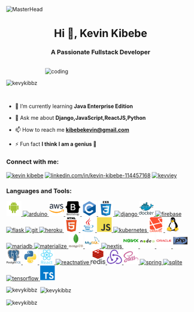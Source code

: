 ![MasterHead](https://mir-s3-cdn-cf.behance.net/project_modules/fs/54b6c068097599.5b50bca476b9b.gif)
<h1 align="center">Hi 👋, Kevin Kibebe</h1>
<h3 align="center">A Passionate Fullstack Developer</h3>
<br/>
<img align="right" alt="coding" width="400" src="https://c.tenor.com/2uyENRmiUt0AAAAM/coding.gif">

<br/>
<p align="left"> <img src="https://komarev.com/ghpvc/?username=kevykibbz&label=Profile%20views&color=0e75b6&style=flat" alt="kevykibbz" /> </p>
<br/>

- 🌱 I’m currently learning **Java Enterprise Edition**

- 💬 Ask me about **Django,JavaScript,ReactJS,Python**

- 📫 How to reach me **kibebekevin@gmail.com**

- ⚡ Fun fact **I think I am a genius 🤪**


<h3 align="left">Connect with me:</h3>
<p align="left">
	<a href="https://twitter.com/Kevin36285655" target="blank"><img align="center" src="https://raw.githubusercontent.com/rahuldkjain/github-profile-readme-generator/master/src/images/icons/Social/twitter.svg" alt="kevin kibebe" height="30" width="40" /></a>
	<a href="https://linkedin.com/in/linkedin.com/in/kevin-kibebe-114457168" target="blank"><img align="center" src="https://raw.githubusercontent.com/rahuldkjain/github-profile-readme-generator/master/src/images/icons/Social/linked-in-alt.svg" alt="linkedin.com/in/kevin-kibebe-114457168" height="30" width="40" /></a>
	<a href="https://instagram.com/kevviey" target="blank"><img align="center" src="https://raw.githubusercontent.com/rahuldkjain/github-profile-readme-generator/master/src/images/icons/Social/instagram.svg" alt="kevviey" height="30" width="40" /></a>
</p>

<h3 align="left">Languages and Tools:</h3>

<p align="left"> 
	<a href="https://developer.android.com" target="_blank" rel="noreferrer"> 
		<img src="https://raw.githubusercontent.com/devicons/devicon/master/icons/android/android-original-wordmark.svg" alt="android" width="40" height="40"/> 
	</a> 
	<a href="https://www.arduino.cc/" target="_blank" rel="noreferrer"> 
		<img src="https://cdn.worldvectorlogo.com/logos/arduino-1.svg" alt="arduino" width="40" height="40"/> 
	</a> 
	<a href="https://aws.amazon.com" target="_blank" rel="noreferrer"> 
		<img src="https://raw.githubusercontent.com/devicons/devicon/master/icons/amazonwebservices/amazonwebservices-original-wordmark.svg" alt="aws" width="40" height="40"/> 
	</a> 
	<a href="https://getbootstrap.com" target="_blank" rel="noreferrer"> 
		<img src="https://raw.githubusercontent.com/devicons/devicon/master/icons/bootstrap/bootstrap-plain-wordmark.svg" alt="bootstrap" width="40" height="40"/> 
	</a> 
	<a href="https://www.cprogramming.com/" target="_blank" rel="noreferrer"> 
		<img src="https://raw.githubusercontent.com/devicons/devicon/master/icons/c/c-original.svg" alt="c" width="40" height="40"/>
	</a> 
	<a href="https://www.w3schools.com/css/" target="_blank" rel="noreferrer"> 
		<img src="https://raw.githubusercontent.com/devicons/devicon/master/icons/css3/css3-original-wordmark.svg" alt="css3" width="40" height="40"/> 
	</a> 
	<a href="https://www.djangoproject.com/" target="_blank" rel="noreferrer"> 
		<img src="https://cdn.worldvectorlogo.com/logos/django.svg" alt="django" width="40" height="40"/> 
	</a> 
	<a href="https://www.docker.com/" target="_blank" rel="noreferrer"> 
		<img src="https://raw.githubusercontent.com/devicons/devicon/master/icons/docker/docker-original-wordmark.svg" alt="docker" width="40" height="40"/> 
	</a> 
	<a href="https://firebase.google.com/" target="_blank" rel="noreferrer"> 
	 	<img src="https://www.vectorlogo.zone/logos/firebase/firebase-icon.svg" alt="firebase" width="40" height="40"/> 
	</a> 
	<a href="https://flask.palletsprojects.com/" target="_blank" rel="noreferrer"> 
		<img src="https://www.vectorlogo.zone/logos/pocoo_flask/pocoo_flask-icon.svg" alt="flask" width="40" height="40"/> 
	</a> 
	<a href="https://git-scm.com/" target="_blank" rel="noreferrer"> 
		<img src="https://www.vectorlogo.zone/logos/git-scm/git-scm-icon.svg" alt="git" width="40" height="40"/> 
	</a> 
	<a href="https://heroku.com" target="_blank" rel="noreferrer">
	 <img src="https://www.vectorlogo.zone/logos/heroku/heroku-icon.svg" alt="heroku" width="40" height="40"/> 
	</a> 
	<a href="https://www.w3.org/html/" target="_blank" rel="noreferrer"> 
		<img src="https://raw.githubusercontent.com/devicons/devicon/master/icons/html5/html5-original-wordmark.svg" alt="html5" width="40" height="40"/> 
	</a>
	<a href="https://www.java.com" target="_blank" rel="noreferrer">
	  <img src="https://raw.githubusercontent.com/devicons/devicon/master/icons/java/java-original.svg" alt="java" width="40" height="40"/> 
	</a> 
	<a href="https://developer.mozilla.org/en-US/docs/Web/JavaScript" target="_blank" rel="noreferrer"> 
		<img src="https://raw.githubusercontent.com/devicons/devicon/master/icons/javascript/javascript-original.svg" alt="javascript" width="40" height="40"/> 
	</a> 
	<a href="https://kubernetes.io" target="_blank" rel="noreferrer"> 
		<img src="https://www.vectorlogo.zone/logos/kubernetes/kubernetes-icon.svg" alt="kubernetes" width="40" height="40"/> 
	</a> 
	<a href="https://laravel.com/" target="_blank" rel="noreferrer"> 
		<img src="https://raw.githubusercontent.com/devicons/devicon/master/icons/laravel/laravel-plain-wordmark.svg" alt="laravel" width="40" height="40"/> 
	</a> 
	<a href="https://www.linux.org/" target="_blank" rel="noreferrer"> 
		<img src="https://raw.githubusercontent.com/devicons/devicon/master/icons/linux/linux-original.svg" alt="linux" width="40" height="40"/> 
	</a> 
	<a href="https://mariadb.org/" target="_blank" rel="noreferrer"> 
		<img src="https://www.vectorlogo.zone/logos/mariadb/mariadb-icon.svg" alt="mariadb" width="40" height="40"/> 
	</a> 
	<a href="https://materializecss.com/" target="_blank" rel="noreferrer"> 
		<img src="https://raw.githubusercontent.com/prplx/svg-logos/5585531d45d294869c4eaab4d7cf2e9c167710a9/svg/materialize.svg" alt="materialize" width="40" height="40"/> 
	</a> 
	<a href="https://www.mongodb.com/" target="_blank" rel="noreferrer"> 
		<img src="https://raw.githubusercontent.com/devicons/devicon/master/icons/mongodb/mongodb-original-wordmark.svg" alt="mongodb" width="40" height="40"/> 
	</a> 
	<a href="https://www.mysql.com/" target="_blank" rel="noreferrer"> 
		<img src="https://raw.githubusercontent.com/devicons/devicon/master/icons/mysql/mysql-original-wordmark.svg" alt="mysql" width="40" height="40"/> 
	</a> 
	<a href="https://nextjs.org/" target="_blank" rel="noreferrer"> 
		<img src="https://cdn.worldvectorlogo.com/logos/nextjs-2.svg" alt="nextjs" width="40" height="40"/> 
	</a> 
	<a href="https://www.nginx.com" target="_blank" rel="noreferrer"> 
		<img src="https://raw.githubusercontent.com/devicons/devicon/master/icons/nginx/nginx-original.svg" alt="nginx" width="40" height="40"/> 
	</a> 
	<a href="https://nodejs.org" target="_blank" rel="noreferrer"> 
		<img src="https://raw.githubusercontent.com/devicons/devicon/master/icons/nodejs/nodejs-original-wordmark.svg" alt="nodejs" width="40" height="40"/> 
	</a> 
	<a href="https://www.oracle.com/" target="_blank" rel="noreferrer"> 
		<img src="https://raw.githubusercontent.com/devicons/devicon/master/icons/oracle/oracle-original.svg" alt="oracle" width="40" height="40"/> 
	</a> 
	<a href="https://www.php.net" target="_blank" rel="noreferrer"> 
		<img src="https://raw.githubusercontent.com/devicons/devicon/master/icons/php/php-original.svg" alt="php" width="40" height="40"/> 
	</a> 
	<a href="https://www.postgresql.org" target="_blank" rel="noreferrer"> 
		<img src="https://raw.githubusercontent.com/devicons/devicon/master/icons/postgresql/postgresql-original-wordmark.svg" alt="postgresql" width="40" height="40"/> 
	</a> 
	<a href="https://www.python.org" target="_blank" rel="noreferrer"> 
		<img src="https://raw.githubusercontent.com/devicons/devicon/master/icons/python/python-original.svg" alt="python" width="40" height="40"/> 
	</a> 
	<a href="https://reactjs.org/" target="_blank" rel="noreferrer"> 
		<img src="https://raw.githubusercontent.com/devicons/devicon/master/icons/react/react-original-wordmark.svg" alt="react" width="40" height="40"/> 
	</a> 
	<a href="https://reactnative.dev/" target="_blank" rel="noreferrer"> 
		<img src="https://reactnative.dev/img/header_logo.svg" alt="reactnative" width="40" height="40"/> 
	</a> 
	<a href="https://redis.io" target="_blank" rel="noreferrer"> 
		<img src="https://raw.githubusercontent.com/devicons/devicon/master/icons/redis/redis-original-wordmark.svg" alt="redis" width="40" height="40"/> 
	</a> 
	<a href="https://redux.js.org" target="_blank" rel="noreferrer"> 
		<img src="https://raw.githubusercontent.com/devicons/devicon/master/icons/redux/redux-original.svg" alt="redux" width="40" height="40"/> 
	</a> 
	<a href="https://sass-lang.com" target="_blank" rel="noreferrer"> 
		<img src="https://raw.githubusercontent.com/devicons/devicon/master/icons/sass/sass-original.svg" alt="sass" width="40" height="40"/> 
	</a>
	<a href="https://spring.io/" target="_blank" rel="noreferrer"> 
		<img src="https://www.vectorlogo.zone/logos/springio/springio-icon.svg" alt="spring" width="40" height="40"/> 
	</a> 
	<a href="https://www.sqlite.org/" target="_blank" rel="noreferrer"> 
		<img src="https://www.vectorlogo.zone/logos/sqlite/sqlite-icon.svg" alt="sqlite" width="40" height="40"/> 
	</a> 
	<a href="https://www.tensorflow.org" target="_blank" rel="noreferrer"> 
		<img src="https://www.vectorlogo.zone/logos/tensorflow/tensorflow-icon.svg" alt="tensorflow" width="40" height="40"/> 
	</a> 
	<a href="https://www.typescriptlang.org/" target="_blank" rel="noreferrer"> 
		<img src="https://raw.githubusercontent.com/devicons/devicon/master/icons/typescript/typescript-original.svg" alt="typescript" width="40" height="40"/> 
	</a> 
</p>

<p>
	<img align="left" src="https://github-readme-stats.vercel.app/api/top-langs?username=kevykibbz&show_icons=true&locale=en&layout=compact" alt="kevykibbz" />
</p>

<p>
	&nbsp;
	<img align="center" src="https://github-readme-stats.vercel.app/api?username=kevykibbz&show_icons=true&locale=en" alt="kevykibbz" />
</p>

<p>
	<img align="center" src="https://github-readme-streak-stats.herokuapp.com/?user=kevykibbz&" alt="kevykibbz" />
</p>